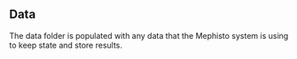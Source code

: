 ## Data
The data folder is populated with any data that the Mephisto system is using to keep state and store results.
